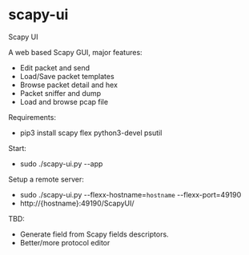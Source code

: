 # scapy-ui
Scapy UI

A web based Scapy GUI, major features:

- Edit packet and send
- Load/Save packet templates
- Browse packet detail and hex
- Packet sniffer and dump
- Load and browse pcap file

Requirements:

- pip3 install scapy flex python3-devel psutil

Start:

- sudo ./scapy-ui.py --app

Setup a remote server:

- sudo ./scapy-ui.py --flexx-hostname=`hostname` --flexx-port=49190
- http://{hostname}:49190/ScapyUI/

TBD:

- Generate field from Scapy fields descriptors.
- Better/more protocol editor
